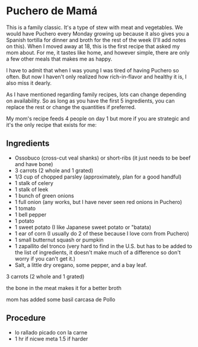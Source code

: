 # Puchero de Mamá

This is a family classic. It's a type of stew with meat and vegetables. We would have Puchero every Monday growing up because it also gives you a Spanish tortilla for dinner and broth for the rest of the week (I'll add notes on this). When I moved away at 18, this is the first recipe that asked my mom about. For me, it tastes like home, and however simple, there are only a few other meals that makes me as happy. 

I have to admit that when I was young I was tired of having Puchero so often. But now I haven't only realized how rich-in-flavor and healthy it is, I also miss it dearly.

As I have mentioned regarding family recipes, lots can change depending on availability. So as long as you have the first 5 ingredients, you can replace the rest or change the quantities if preferred.

My mom's recipe feeds 4 people on day 1 but more if you are strategic and it's the only recipe that exists for me:

## Ingredients
- Ossobuco (cross-cut veal shanks) or short-ribs (it just needs to be beef and have bone)
- 3 carrots (2 whole and 1 grated)
- 1/3 cup of chopped parsley (approximately, plan for a good handful)
- 1 stalk of celery
- 1 stalk of leek
- 1 bunch of green onions
- 1 full onion (any works, but I have never seen red onions in Puchero)
- 1 tomato 
- 1 bell pepper
- 1 potato
- 1 sweet potato (I like Japanese sweet potato or "batata)
- 1 ear of corn (I usually do 2 of these because I love corn from Puchero)
- 1 small butternut squash or pumpkin
- 1 zapallito del tronco (very hard to find in the U.S. but has to be added to the list of ingredients, it doesn't make much of a difference so don't worry if you can't get it.)
- Salt, a little dry oregano, some pepper, and a bay leaf.

3 carrots (2 whole and 1 grated)

the bone in the meat makes it for a better broth

mom has added some basil 
carcasa de Pollo

## Procedure
- lo rallado picado con la carne
- 1 hr if nicwe meta 1.5 if harder

